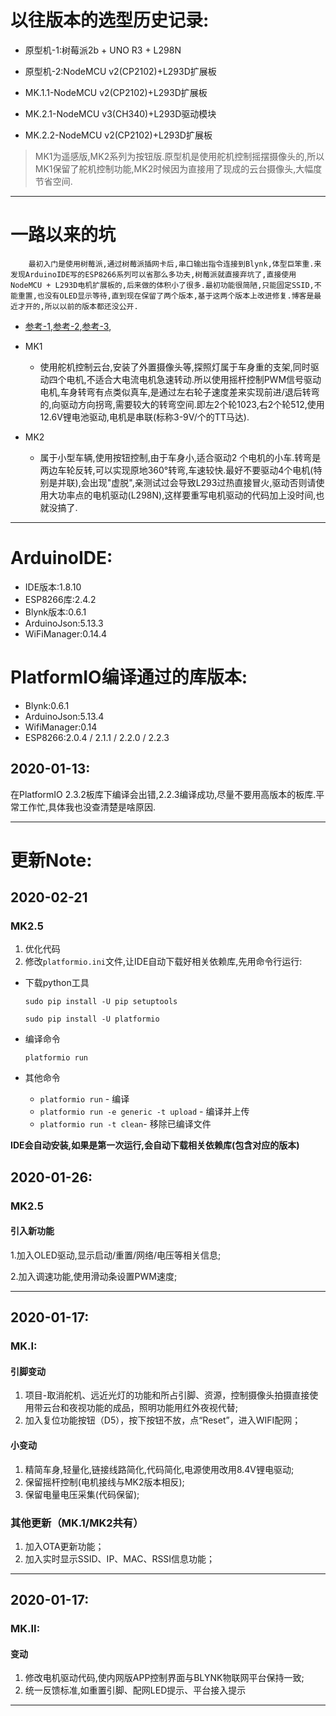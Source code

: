 #  **以往版本的选型历史记录:** 
- 原型机-1:树莓派2b + UNO R3 + L298N

- 原型机-2:NodeMCU v2(CP2102)+L293D扩展板 

- MK.1.1-NodeMCU v2(CP2102)+L293D扩展板  

- MK.2.1-NodeMCU v3(CH340)+L293D驱动模块

- MK.2.2-NodeMCU v2(CP2102)+L293D扩展板

>MK1为遥感版,MK2系列为按钮版.原型机是使用舵机控制摇摆摄像头的,所以MK1保留了舵机控制功能,MK2时候因为直接用了现成的云台摄像头,大幅度节省空间.

---
# 一路以来的坑
```
    最初入门是使用树莓派,通过树莓派插网卡后,串口输出指令连接到Blynk,体型巨笨重.来发现ArduinoIDE写的ESP8266系列可以省那么多功夫,树莓派就直接弃坑了,直接使用NodeMCU + L293D电机扩展板的,后来做的体积小了很多.最初功能很简陋,只能固定SSID,不能重置,也没有OLED显示等待,直到现在保留了两个版本,基于这两个版本上改进修复.博客是最近才开的,所以以前的版本都还没公开.
```
- [参考-1](https://www.youtube.com/watch?v=lEP7gMY8zbs "参考-1"),[参考-2](https://github.com/lacour-vincent/wifi-car-esp8266 "参考-2"),[参考-3](https://docs.blynk.cc/ "参考-3"),

- MK1
  - 使用舵机控制云台,安装了外置摄像头等,探照灯属于车身重的支架,同时驱动四个电机,不适合大电流电机急速转动.所以使用摇杆控制PWM信号驱动电机,车身转弯有点类似真车,是通过左右轮子速度差来实现前进/退后转弯的,向驱动方向拐弯,需要较大的转弯空间.即左2个轮1023,右2个轮512,使用12.6V锂电池驱动,电机是串联(标称3-9V/个的TT马达).

- MK2 
  - 属于小型车辆,使用按钮控制,由于车身小,适合驱动2
  个电机的小车.转弯是两边车轮反转,可以实现原地360°转弯,车速较快.最好不要驱动4个电机(特别是并联),会出现"虚脱",亲测试过会导致L293过热直接冒火,驱动否则请使用大功率点的电机驱动(L298N),这样要重写电机驱动的代码加上没时间,也就没搞了.

---
# **ArduinoIDE:**
- IDE版本:1.8.10
- ESP8266库:2.4.2
- Blynk版本:0.6.1
- ArduinoJson:5.13.3
- WiFiManager:0.14.4

# **PlatformIO编译通过的库版本:**
- Blynk:0.6.1   
- ArduinoJson:5.13.4 
- WifiManager:0.14   
- ESP8266:2.0.4 / 2.1.1 / 2.2.0 / 2.2.3  

## **2020-01-13:**
在PlatformIO 2.3.2板库下编译会出错,2.2.3编译成功,尽量不要用高版本的板库.平常工作忙,具体我也没查清楚是啥原因.


----
# **更新Note:**

## **2020-02-21**
### **MK2.5**
1.  优化代码
2.  修改`platformio.ini`文件,让IDE自动下载好相关依赖库,先用命令行运行:

-   下载python工具

    `sudo pip install -U pip setuptools`

    `sudo pip install -U platformio`

-   编译命令

    `platformio run`

- 其他命令
  - `platformio run` - 编译
  - `platformio run -e generic -t upload` - 编译并上传
  - `platformio run -t clean`- 移除已编译文件

**IDE会自动安装,如果是第一次运行,会自动下载相关依赖库(包含对应的版本)**
  


## **2020-01-26:**

### **MK2.5**

#### 引入新功能


  1.加入OLED驱动,显示启动/重置/网络/电压等相关信息;
  
  2.加入调速功能,使用滑动条设置PWM速度;

---

## 2020-01-17:
### **MK.I:**
#### 引脚变动

 1. 项目-取消舵机、远近光灯的功能和所占引脚、资源，控制摄像头拍摄直接使用带云台和夜视功能的成品，照明功能用红外夜视代替;
 2. 加入复位功能按钮（D5），按下按钮不放，点“Reset”，进入WIFI配网；
 
 #### 小变动

 1. 精简车身,轻量化,链接线路简化,代码简化,电源使用改用8.4V锂电驱动;
 2. 保留摇杆控制(电机接线与MK2版本相反);
 3. 保留电量电压采集(代码保留);
 
### 其他更新（MK.1/MK2共有）

 1. 加入OTA更新功能；
 2. 加入实时显示SSID、IP、MAC、RSSI信息功能；



---

## **2020-01-17:**
### **MK.II:**
#### 变动
 1. 修改电机驱动代码,使内网版APP控制界面与BLYNK物联网平台保持一致;
 2. 统一反馈标准,如重置引脚、配网LED提示、平台接入提示
---